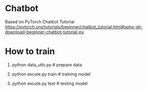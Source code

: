# Chatbot

Based on PyTorch Chatbot Tutorial
https://pytorch.org/tutorials/beginner/chatbot_tutorial.html#sphx-glr-download-beginner-chatbot-tutorial-py

# How to train

1. python data_utls.py        # prepare data

2. python excute.py train     # training model   

3. python excute.py test      # testing model
